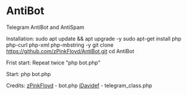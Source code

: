 # AntiBot
Telegram AntiBot and AntiSpam

Installation:
sudo apt update && apt upgrade -y
sudo apt-get install php php-curl php-xml php-mbstring -y
git clone https://github.com/zPinkFloyd/AntiBot.git
cd AntiBot

Frist start:
Repeat twice "php bot.php"

Start:
php bot.php

Credits:
<a href="https://t.me/FLOOD_WAIT_666">zPinkFloyd</a> - bot.php
<a href="https://t.me/INPUT_USER_DEACTIVATED">iDavidef</a> - telegram_class.php
